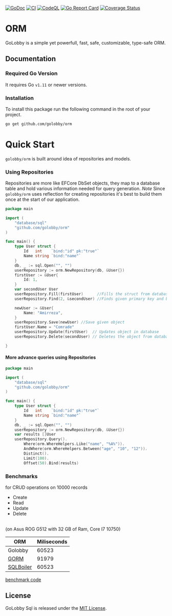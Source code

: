 [![GoDoc](https://godoc.org/github.com/golobby/orm?status.svg)](https://godoc.org/github.com/golobby/sql)
[![CI](https://github.com/golobby/orm/actions/workflows/ci.yml/badge.svg)](https://github.com/golobby/sql/actions/workflows/ci.yml)
[![CodeQL](https://github.com/golobby/orm/workflows/CodeQL/badge.svg)](https://github.com/golobby/config/actions?query=workflow%3ACodeQL)
[![Go Report Card](https://goreportcard.com/badge/github.com/golobby/orm)](https://goreportcard.com/report/github.com/golobby/sql)
[![Coverage Status](https://coveralls.io/repos/github/golobby/orm/badge.svg)](https://coveralls.io/github/golobby/sql?branch=master)

# ORM

GoLobby is a simple yet powerfull, fast, safe, customizable, type-safe ORM.

## Documentation

### Required Go Version

It requires Go `v1.11` or newer versions.

### Installation

To install this package run the following command in the root of your project.

```bash
go get github.com/golobby/orm
```

# Quick Start

`golobby/orm` is built around idea of repositories and models.

### Using Repositories

Repositories are more like EFCore DbSet objects, they map to a database table and hold various information needed for
query generation.
*Note* Since `golobby/orm` uses reflection for creating repositories it's best to build them once at the start of our
application.<br/>

```go
package main

import (
	"database/sql"
	"github.com/golobby/orm"
)

func main() {
	type User struct {
		Id   int    `bind:"id" pk:"true"`
		Name string `bind:"name"`
	}
	db, _ := sql.Open("", "")
	userRepository := orm.NewRepository(db, &User{})
	firstUser := &User{
		Id: 1,
	}
	var secondUser User
	userRepository.Fill(firstUser)      //Fills the struct from database using present fields ( better to have to PK )
	userRepository.Find(2, &secondUser) //Finds given primary key and binds it to the given struct

	newUser := &User{
		Name: "Amirreza",
	}
	userRepository.Save(newUser) //Save given object
	firstUser.Name = "Comrade"
	userRepository.Update(firstUser)  // Updates object in database
	userRepository.Delete(secondUser) // Deletes the object from database

}
```

#### More advance queries using Repositories

```go
package main

import (
	"database/sql"
	"github.com/golobby/orm"
)

func main() {
	type User struct {
		Id   int    `bind:"id" pk:"true"`
		Name string `bind:"name"`
	}
	db, _ := sql.Open("", "")
	userRepository := orm.NewRepository(db, &User{})
	var results []User
	userRepository.Query().
		Where(orm.WhereHelpers.Like("name", "%A%")).
		AndWhere(orm.WhereHelpers.Between("age", "10", "12")).
		Distinct().
		Limit(100).
		Offset(50).Bind(results)
```
### Benchmarks
for CRUD operations on 10000 records
- Create
- Read
- Update
- Delete
<br>
(on Asus ROG G512 with 32 GB of Ram, Core I7 10750)<br>

| ORM                                                    | Miliseconds |
|--------------------------------------------------------|-------------|
| Golobby                                                | 60523       |
| [GORM](https://gorm.io/)                               | 91979       |
| [SQLBoiler](https://github.com/volatiletech/sqlboiler) | 60523       |

[benchmark code](https://github.com/golobby/orm/blob/master/examples/benchmarks/main.go)

## License

GoLobby Sql is released under the [MIT License](http://opensource.org/licenses/mit-license.php).
